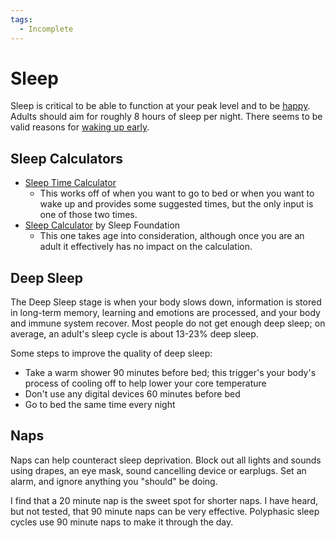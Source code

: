 ```yaml
---
tags:
  - Incomplete
---
```


# Sleep

Sleep is critical to be able to function at your peak level and to be
[happy](/health/mental-health/happiness.md). Adults should aim for roughly 8
hours of sleep per night. There seems to be valid reasons for
[waking up early](waking-up-early.md).

## Sleep Calculators

- [Sleep Time Calculator](https://sleeptimecalculator.com/)
  - This works off of when you want to go to bed or when you want to wake up and
    provides some suggested times, but the only input is one of those two times.
- [Sleep Calculator](https://www.sleepfoundation.org/sleep-calculator) by Sleep
  Foundation
  - This one takes age into consideration, although once you are an adult it
    effectively has no impact on the calculation.

## Deep Sleep

The Deep Sleep stage is when your body slows down, information is stored in
long-term memory, learning and emotions are processed, and your body and immune
system recover. Most people do not get enough deep sleep; on average, an adult's
sleep cycle is about 13-23% deep sleep.

Some steps to improve the quality of deep sleep:

- Take a warm shower 90 minutes before bed; this trigger's your body's process
  of cooling off to help lower your core temperature
- Don't use any digital devices 60 minutes before bed
- Go to bed the same time every night

## Naps

Naps can help counteract sleep deprivation. Block out all lights and sounds
using drapes, an eye mask, sound cancelling device or earplugs. Set an alarm,
and ignore anything you "should" be doing.

I find that a 20 minute nap is the sweet spot for shorter naps. I have heard,
but not tested, that 90 minute naps can be very effective. Polyphasic sleep
cycles use 90 minute naps to make it through the day.
